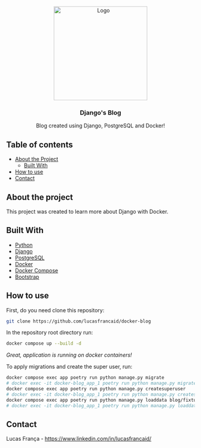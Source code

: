 <br />
<p align="center">
  <a href="https://github.com/lucasfrancaid/DockerDjangoBlog">
    <img src="https://uploaddeimagens.com.br/images/002/562/736/full/Design_sem_nome_%281%29.png?1585753127" alt="Logo" width="250" height="250">
  </a>

  <h3 align="center">Django's Blog</h3>

  <p align="center">
    Blog created using Django, PostgreSQL and Docker!
    <br />
  </p>
</p>


## Table of contents

* [About the Project](#about-the-project)
  * [Built With](#built-with)
* [How to use](#how-to-use)
* [Contact](#contact)


## About the project

This project was created to learn more about Django with Docker.


## Built With
* [Python](https://www.python.org/)
* [Django](https://www.djangoproject.com/)
* [PostgreSQL](https://www.postgresql.org/)
* [Docker](https://www.docker.com/)
* [Docker Compose](https://docs.docker.com/compose/)
* [Bootstrap](https://getbootstrap.com/)


## How to use
First, do you need clone this repository:
```bash
git clone https://github.com/lucasfrancaid/docker-blog
```

In the repository root directory run:
```bash
docker compose up --build -d
```

*Great, application is running on docker containers!*

To apply migrations and create the super user, run:
```bash
docker compose exec app poetry run python manage.py migrate
# docker exec -it docker-blog_app_1 poetry run python manage.py migrate
docker compose exec app poetry run python manage.py createsuperuser
# docker exec -it docker-blog_app_1 poetry run python manage.py createsuperuser
docker compose exec app poetry run python manage.py loaddata blog/fixtures/posts.json
# docker exec -it docker-blog_app_1 poetry run python manage.py loaddata blog/fixtures/posts.json
```


## Contact
Lucas França - https://www.linkedin.com/in/lucasfrancaid/